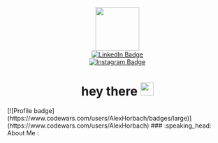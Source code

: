 <div id="header" align="center">
<img src="https://media.giphy.com/media/bGgsc5mWoryfgKBx1u/giphy.gif" width="100"/>
<div id="badges">
<a href="https://www.linkedin.com/in/aliakhorbach">
    <img src="https://img.shields.io/badge/LinkedIn-blue?style=for-the-badge&logo=linkedin&logoColor=white" alt="LinkedIn Badge"/>
</a>
<br>
<a href="https://www.instagram.com/fuuuuunculture">
    <img src="https://img.shields.io/badge/Instagram-blue?style=for-the-badge&logo=linkedin&logoColor=white" alt="Instagram Badge"/>
</a>


</div>
<h1>
hey there
<img src="https://media.giphy.com/media/hvRJCLFzcasrR4ia7z/giphy.gif" width="30px"/>
</h1>
</div>
[![Profile badge](https://www.codewars.com/users/AlexHorbach/badges/large)](https://www.codewars.com/users/AlexHorbach)
### :speaking_head: About Me :



